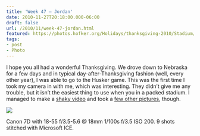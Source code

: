 ```yaml
---
title: 'Week 47 – Jordan'
date: 2010-11-27T20:18:00.000-06:00
draft: false
url: /2010/11/week-47-jordan.html
featured: https://photos.hofker.org/Holidays/thanksgiving-2010/Stadium/1128091326_Mx5Xh-L.jpg
tags: 
- post
- Photo
---
```


I hope you all had a wonderful Thanksgiving. We drove down to Nebraska for a few days and in typical day-after-Thanksgiving fashion (well, every other year), I was able to go to the Husker game. This was the first time I took my camera in with me, which was interesting. They didn’t give me any trouble, but it isn’t the easiest thing to use when you in a packed stadium. I managed to make a [shaky video](https://photos.hofker.org/Travel/Nebraska/Lincoln-NE/10048259_6aH5E#1109428445_GVnD6-A-LB) and took a [few other pictures](https://photos.hofker.org/Holidays/thanksgiving-2010/14869033_RodyC#1128044055_u6GEB), though.

![](https://photos.hofker.org/Holidays/thanksgiving-2010/Stadium/1128091326_Mx5Xh-L.jpg)

Canon 7D with 18-55 f/3.5-5.6 @ 18mm 1/100s f/3.5 ISO 200. 9 shots stitched with Microsoft ICE.